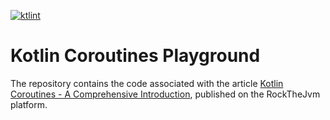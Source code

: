 <a href="https://pinterest.github.io/ktlint/"><img src="https://img.shields.io/badge/code%20style-%E2%9D%A4-FF4081.svg" alt="ktlint"></a>

# Kotlin Coroutines Playground

The repository contains the code associated with the article [Kotlin Coroutines - A Comprehensive Introduction](https://blog.rockthejvm.com/kotlin-coroutines-101/), published on the RockTheJvm platform.
